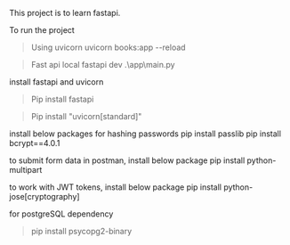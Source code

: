 This project is to learn fastapi.

To run the project

> Using uvicorn
> uvicorn books:app --reload

> Fast api local
> fastapi dev .\app\main.py

install fastapi and uvicorn

> Pip install fastapi

> Pip install "uvicorn[standard]"

install below packages for hashing passwords
pip install passlib
pip install bcrypt==4.0.1

to submit form data in postman, install below package
pip install python-multipart

to work with JWT tokens, install below package
pip install python-jose[cryptography]

for postgreSQL dependency

> pip install psycopg2-binary
